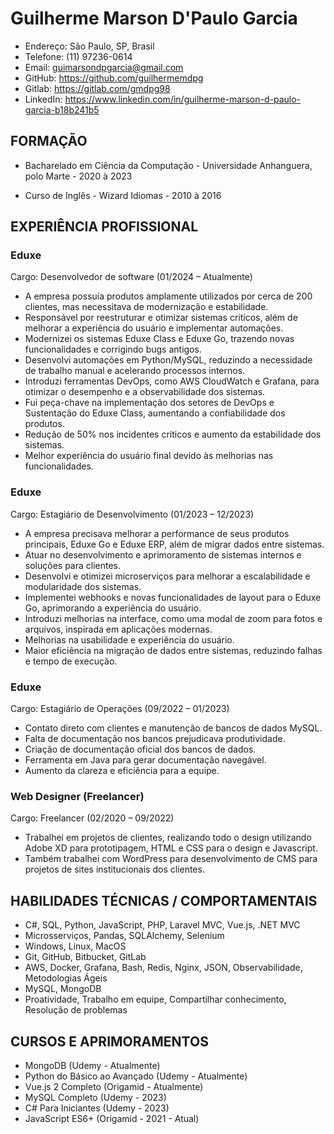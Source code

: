 # Guilherme Marson D'Paulo Garcia

- Endereço: São Paulo, SP, Brasil
- Telefone: (11) 97236-0614
- Email: guimarsondpgarcia@gmail.com
- GitHub: https://github.com/guilhermemdpg
- Gitlab: https://gitlab.com/gmdpg98
- LinkedIn: https://www.linkedin.com/in/guilherme-marson-d-paulo-garcia-b18b241b5

## FORMAÇÃO

- Bacharelado em Ciência da Computação - Universidade Anhanguera, polo
Marte - 2020 à 2023

- Curso de Inglês - Wizard Idiomas - 2010 à 2016

## EXPERIÊNCIA PROFISSIONAL

### Eduxe

Cargo: Desenvolvedor de software (01/2024 – Atualmente)

- A empresa possuía produtos amplamente utilizados por cerca de 200 clientes, mas
necessitava de modernização e estabilidade.
- Responsável por reestruturar e otimizar sistemas críticos, além de melhorar a experiência
do usuário e implementar automações.
- Modernizei os sistemas Eduxe Class e Eduxe Go, trazendo novas funcionalidades e
corrigindo bugs antigos.
- Desenvolvi automações em Python/MySQL, reduzindo a necessidade de trabalho manual e
acelerando processos internos.
- Introduzi ferramentas DevOps, como AWS CloudWatch e Grafana, para otimizar o
desempenho e a observabilidade dos sistemas.
- Fui peça-chave na implementação dos setores de DevOps e Sustentação do Eduxe Class,
aumentando a confiabilidade dos produtos.
- Redução de 50% nos incidentes críticos e aumento da estabilidade dos sistemas.
- Melhor experiência do usuário final devido às melhorias nas funcionalidades.

### Eduxe

Cargo: Estagiário de Desenvolvimento (01/2023 – 12/2023)

- A empresa precisava melhorar a performance de seus produtos principais, Eduxe Go e
Eduxe ERP, além de migrar dados entre sistemas.
- Atuar no desenvolvimento e aprimoramento de sistemas internos e soluções para clientes.
- Desenvolvi e otimizei microserviços para melhorar a escalabilidade e modularidade dos
sistemas.
- Implementei webhooks e novas funcionalidades de layout para o Eduxe Go, aprimorando a
experiência do usuário.
- Introduzi melhorias na interface, como uma modal de zoom para fotos e arquivos, inspirada
em aplicações modernas.
- Melhorias na usabilidade e experiência do usuário.
- Maior eficiência na migração de dados entre sistemas, reduzindo falhas e tempo de
execução.

### Eduxe

Cargo: Estagiário de Operações (09/2022 – 01/2023)

- Contato direto com clientes e manutenção de bancos de dados MySQL.
- Falta de documentação nos bancos prejudicava produtividade.
- Criação de documentação oficial dos bancos de dados.
- Ferramenta em Java para gerar documentação navegável.
- Aumento da clareza e eficiência para a equipe.

### Web Designer (Freelancer)

Cargo: Freelancer (02/2020 – 09/2022)

- Trabalhei em projetos de clientes, realizando todo o design utilizando Adobe XD para
prototipagem, HTML e CSS para o design e Javascript.
- Também trabalhei com WordPress para desenvolvimento de CMS para projetos de sites
institucionais dos clientes.

## HABILIDADES TÉCNICAS / COMPORTAMENTAIS

- C#, SQL, Python, JavaScript, PHP, Laravel MVC, Vue.js, .NET MVC
- Microsserviços, Pandas, SQLAlchemy, Selenium
- Windows, Linux, MacOS
- Git, GitHub, Bitbucket, GitLab
- AWS, Docker, Grafana, Bash, Redis, Nginx, JSON, Observabilidade, Metodologias Ágeis
- MySQL, MongoDB
- Proatividade, Trabalho em equipe, Compartilhar conhecimento, Resolução de problemas

## CURSOS E APRIMORAMENTOS

- MongoDB (Udemy - Atualmente)
- Python do Básico ao Avançado (Udemy - Atualmente)
- Vue.js 2 Completo (Origamid - Atualmente)
- MySQL Completo (Udemy - 2023)
- C# Para Iniciantes (Udemy - 2023)
- JavaScript ES6+ (Origamid - 2021 - Atual)
